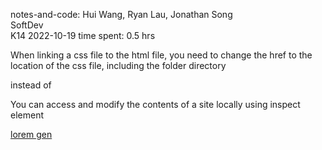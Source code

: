 notes-and-code: Hui Wang, Ryan Lau, Jonathan Song  
SoftDev  
K14
2022-10-19
time spent: 0.5 hrs

When linking a css file to the html file, you need to change the href to the location of the css file, including the folder directory
<link rel="stylesheet" href="../static/style.css"> instead of <link rel="stylesheet" href="style.css">

You can access and modify the contents of a site locally using inspect element

[lorem gen](https://stuycs-ipsum.williamvongphanith.com/)